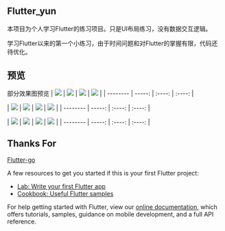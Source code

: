 ## Flutter_yun

本项目为个人学习Flutter的练习项目。只是UI布局练习，没有数据交互逻辑。

学习Flutter以来的第一个小练习，由于时间问题和对Flutter的掌握有限，代码还待优化。

## 预览
部分效果图预览
| ![](https://github.com/WilliamHan7/Flutter_yun/blob/master/images/perview/1.jpg?raw=true)  |
![](https://github.com/WilliamHan7/Flutter_yun/blob/master/images/perview/2.jpg?raw=true)    |
![](https://github.com/WilliamHan7/Flutter_yun/blob/master/images/perview/3.jpg?raw=true)    |
![](https://github.com/WilliamHan7/Flutter_yun/blob/master/images/perview/4.jpg?raw=true)    |
| --------   | -----:  | :----:  | :----:  |

| ![](https://github.com/WilliamHan7/Flutter_yun/blob/master/images/perview/5.jpg?raw=true)  |
![](https://github.com/WilliamHan7/Flutter_yun/blob/master/images/perview/8.jpg?raw=true)    |
![](https://github.com/WilliamHan7/Flutter_yun/blob/master/images/perview/9.jpg?raw=true)    |
![](https://github.com/WilliamHan7/Flutter_yun/blob/master/images/perview/11.jpg?raw=true)    |
| --------   | -----:  | :----:  | :----:  |

| ![](https://github.com/WilliamHan7/Flutter_yun/blob/master/images/perview/12.jpg?raw=true)  |
![](https://github.com/WilliamHan7/Flutter_yun/blob/master/images/perview/13.jpg?raw=true)    |
![](https://github.com/WilliamHan7/Flutter_yun/blob/master/images/perview/14.jpg?raw=true)    |
![](https://github.com/WilliamHan7/Flutter_yun/blob/master/images/perview/16.jpg?raw=true)    |
| --------   | -----:  | :----:  | :----:  |

## Thanks For

[Flutter-go](https://github.com/alibaba/flutter-go)

A few resources to get you started if this is your first Flutter project:

- [Lab: Write your first Flutter app](https://flutter.dev/docs/get-started/codelab)
- [Cookbook: Useful Flutter samples](https://flutter.dev/docs/cookbook)

For help getting started with Flutter, view our
[online documentation](https://flutter.dev/docs), which offers tutorials,
samples, guidance on mobile development, and a full API reference.
